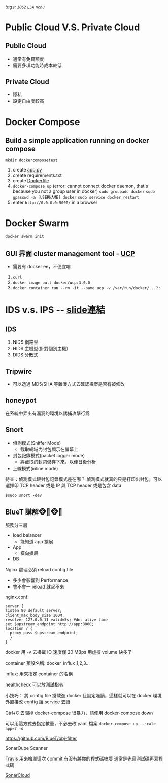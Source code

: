 ###### tags: `1062` `LSA` `ncnu`

# Public Cloud V.S. Private Cloud

## Public Cloud

- 通常有免費額度
- 需要多項功能時成本較低

## Private Cloud

- 隱私
- 設定自由度較高

# Docker Compose
## Build a simple application running on docker compose
`mkdir dockercomposetest`
1. create [app.py](https://docs.docker.com/compose/gettingstarted/#step-1-setup)
2. create requirements.txt
3. create [Dockerfile](https://docs.docker.com/compose/gettingstarted/#step-2-create-a-dockerfile)
4. `docker-compose up`
    (error: cannot connect docker daemon, that's because you not a group user in docker)
   `sudo groupadd docker`
   `sudo gpasswd -a [USERNAME] docker`
   `sudo service docker restart`
5. enter `http://0.0.0.0:5000/` in a browser

# Docker Swarm
`docker swarm init`
## GUI 界面 cluster management tool - [UCP](https://docs.docker.com/ee/ucp/)

- 需要有 docker ee，不便宜唷
1. `curl `
2. `docker image pull docker/ucp:3.0.0`
3. `docker container run --rm -it --name ucp -v /var/run/docker/...?:`


# IDS v.s. IPS -- [slide連結](https://drive.google.com/open?id=1eionfoMT20ay9-7A3sL38AP1MchthGq-fu7IliQ5nsk)

## IDS
1. NIDS 網路型
2. HIDS 主機型(針對個別主機）
3. DIDS 分散式

## Tripwire
- 可以透過 MD5/SHA 等雜湊方式去確認檔案是否有被修改

## honeypot
在系統中弄出有漏洞的環境以誘捕攻擊行爲

## Snort
- 偵測模式(Sniffer Mode)
    - 截取網域內封包顯示在螢幕上
- 封包記錄模式(packet logger mode)
    - 將截取的封包儲存下來，以便日後分析
- 上線模式(inline mode)

待查：偵測模式跟封包記錄模式差在哪？
偵測模式就真的只是打印出封包，可以選擇印 TCP header 或是 IP 與 TCP header 或是包含 data

`$sudo snort -dev`

## BlueT 講解🐵🙈🐵🙈
服務分三層
- load balancer
    - 能知道 app 擴展
- App
    - 橫向擴展
- DB

Nginx 處理必須 reload config file
- 多少會影響到 Performance
- 會不會一 reload 就起不來

nginx.conf:
```
server {
listen 80 default_server;
client_max_body_size 100M;
resolver 127.0.0.11 valid=5s; #dns alive time
set $upstream_endpoint http://app:8000;
location / {
  proxy_pass $upstream_endpoint;
  }
}
```

docker 用 -v 去掛載 IO 速度僅 20 MBps
用虛擬 volume 快多了

container 預設名稱:
docker_influx_1,2,3...

influx:
用來指定 container 的名稱

healthcheck 可以放測試指令

小技巧：
將 config file 掛載進 docker 且設定唯讀，這樣就可以在 docker 環境外直接改 config 讓 service 去讀

Ctrl+C 去關掉 docker-compose 很暴力，請使用 docker-compose down

可以用這方式去指定數量，不必去改 yaml 檔案
`docker-compose up --scale app=7 -d`

https://github.com/BlueT/obj-filter

SonarQube Scanner 

[Travis](https://travis-ci.org/) 用來檢測這次 commit 有沒有將你的程式碼搞壞
通常是先寫測試碼再寫程式碼

[SonarCloud](https://about.sonarcloud.io/)